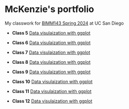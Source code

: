 # McKenzie's portfolio

My classwork for [BIMM143 Spring 2024](https://bioboot.github.io/bimm143_S24/) at UC San Diego

- **Class 5** [Data visulaization with ggplot](https://github.com/mckenziemmai/bimm143/blob/main/class05/class05.pdf)

- **Class 6** [Data visulaization with ggplot]()

- **Class 7** [Data visulaization with ggplot]()

- **Class 8** [Data visulaization with ggplot]()

- **Class 9** [Data visulaization with ggplot]()

- **Class 10** [Data visulaization with ggplot]()

- **Class 11** [Data visulaization with ggplot]()

- **Class 12** [Data visulaization with ggplot]()
